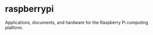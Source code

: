 raspberrypi
===========

Applications, documents, and hardware for the Raspberry Pi computing platform.
